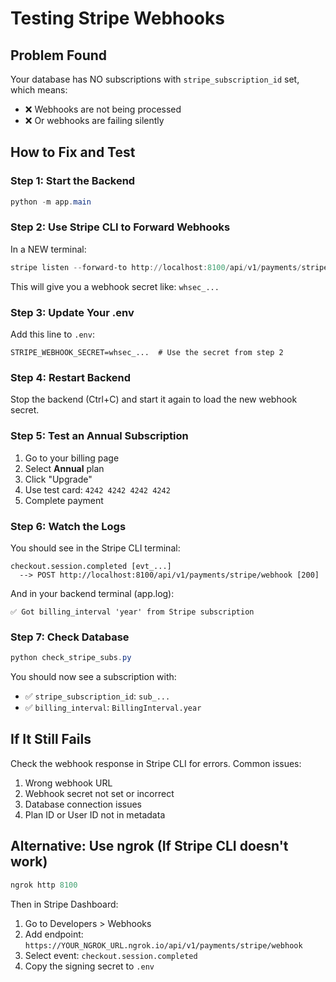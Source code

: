 # Testing Stripe Webhooks

## Problem Found
Your database has NO subscriptions with `stripe_subscription_id` set, which means:
- ❌ Webhooks are not being processed
- ❌ Or webhooks are failing silently

## How to Fix and Test

### Step 1: Start the Backend
```powershell
python -m app.main
```

### Step 2: Use Stripe CLI to Forward Webhooks
In a NEW terminal:
```powershell
stripe listen --forward-to http://localhost:8100/api/v1/payments/stripe/webhook
```

This will give you a webhook secret like: `whsec_...`

### Step 3: Update Your .env
Add this line to `.env`:
```
STRIPE_WEBHOOK_SECRET=whsec_...  # Use the secret from step 2
```

### Step 4: Restart Backend
Stop the backend (Ctrl+C) and start it again to load the new webhook secret.

### Step 5: Test an Annual Subscription
1. Go to your billing page
2. Select **Annual** plan
3. Click "Upgrade"
4. Use test card: `4242 4242 4242 4242`
5. Complete payment

### Step 6: Watch the Logs
You should see in the Stripe CLI terminal:
```
checkout.session.completed [evt_...]
  --> POST http://localhost:8100/api/v1/payments/stripe/webhook [200]
```

And in your backend terminal (app.log):
```
✅ Got billing_interval 'year' from Stripe subscription
```

### Step 7: Check Database
```powershell
python check_stripe_subs.py
```

You should now see a subscription with:
- ✅ `stripe_subscription_id`: `sub_...`
- ✅ `billing_interval`: `BillingInterval.year`

## If It Still Fails

Check the webhook response in Stripe CLI for errors. Common issues:
1. Wrong webhook URL
2. Webhook secret not set or incorrect
3. Database connection issues
4. Plan ID or User ID not in metadata

## Alternative: Use ngrok (If Stripe CLI doesn't work)
```powershell
ngrok http 8100
```

Then in Stripe Dashboard:
1. Go to Developers > Webhooks
2. Add endpoint: `https://YOUR_NGROK_URL.ngrok.io/api/v1/payments/stripe/webhook`
3. Select event: `checkout.session.completed`
4. Copy the signing secret to `.env`
